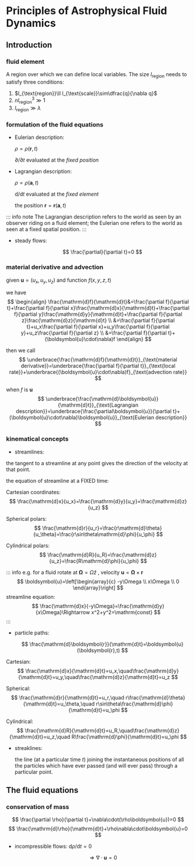 # Principles of Astrophysical Fluid Dynamics

## Introduction

### fluid element

A region over which we can define local variables.
The size $l_{\text{region}}$ needs to satisfy three conditions:

1. $l_{\text{region}}\ll l_{\text{scale}}\sim\dfrac{q}{\nabla q}$
2. $nl^3_{\text{region}}\gg 1$
3. $l_{\text{region}}\gg\lambda$

### formulation of the fluid equations

- Eulerian description:

  $\rho=\rho(\boldsymbol{r},t)$

  $\partial/\partial t$ evaluated at the *fixed position*

- Lagrangian description:

  $\rho=\rho(\boldsymbol{a},t)$

  $\mathrm{d}/\mathrm{d}t$ evaluated at the *fixed element*

  the position $\boldsymbol{r}=\boldsymbol{r}(\boldsymbol{a},t)$

::: info note
The Lagrangian description refers to the world as seen by an observer riding on a fluid element;
the Eulerian one refers to the world as seen at a fixed spatial position.
:::

- steady flows:
  
  $$
  \frac{\partial}{\partial t}=0
  $$

### material derivative and advection

given $\boldsymbol{u}=(u_x,u_y,u_z)$ and function $f(x,y,z,t)$

we have
$$
\begin{align}
\frac{\mathrm{d}f}{\mathrm{d}t}&=\frac{\partial f}{\partial t}+\frac{\partial f}{\partial x}\frac{\mathrm{d}x}{\mathrm{d}t}+\frac{\partial f}{\partial y}\frac{\mathrm{d}y}{\mathrm{d}t}+\frac{\partial f}{\partial z}\frac{\mathrm{d}z}{\mathrm{d}t} \\
&=\frac{\partial f}{\partial t}+u_x\frac{\partial f}{\partial x}+u_y\frac{\partial f}{\partial y}+u_z\frac{\partial f}{\partial z} \\
&=\frac{\partial f}{\partial t}+(\boldsymbol{u}\cdot\nabla)f
\end{align}
$$

then we call
$$
\underbrace{\frac{\mathrm{d}f}{\mathrm{d}t}}_{\text{material derivative}}=\underbrace{\frac{\partial f}{\partial t}}_{\text{local rate}}+\underbrace{(\boldsymbol{u}\cdot\nabla)f}_{\text{advection rate}}
$$

when $f$ is $\boldsymbol{u}$
$$
\underbrace{\frac{\mathrm{d}\boldsymbol{u}}{\mathrm{d}t}}_{\text{Lagrangian description}}=\underbrace{\frac{\partial\boldsymbol{u}}{\partial t}+(\boldsymbol{u}\cdot\nabla)\boldsymbol{u}}_{\text{Eulerian description}}
$$

### kinematical concepts

- streamlines:

the tangent to a streamline at any point gives the direction of the velocity at that point.

the equation of streamline at a FIXED time:

Cartesian coordinates:
$$
\frac{\mathrm{d}x}{u_x}=\frac{\mathrm{d}y}{u_y}=\frac{\mathrm{d}z}{u_z}
$$

Spherical polars:
$$
\frac{\mathrm{d}r}{u_r}=\frac{r\mathrm{d}\theta}{u_\theta}=\frac{r\sin\theta\mathrm{d}\phi}{u_\phi}
$$

Cylindrical polars:
$$
\frac{\mathrm{d}R}{u_R}=\frac{\mathrm{d}z}{u_z}=\frac{R\mathrm{d}\phi}{u_\phi}
$$

::: info e.g.
for a fluid rotate at $\boldsymbol{\Omega}=\Omega\hat{z}$ , velocity $\boldsymbol{u}=\boldsymbol{\Omega}\times\boldsymbol{r}$
$$
\boldsymbol{u}=\left[\begin{array}{c}
-y\Omega \\
x\Omega \\
0
\end{array}\right]
$$
streamline equation:
$$
\frac{\mathrm{d}x}{-y\Omega}=\frac{\mathrm{d}y}{x\Omega}\Rightarrow x^2+y^2=\mathrm{const}
$$
:::

- particle paths:

  $$
  \frac{\mathrm{d}\boldsymbol{r}}{\mathrm{d}t}=\boldsymbol{u}(\boldsymbol{r},t)
  $$

Cartesian:
$$
\frac{\mathrm{d}x}{\mathrm{d}t}=u_x,\quad\frac{\mathrm{d}y}{\mathrm{d}t}=u_y,\quad\frac{\mathrm{d}z}{\mathrm{d}t}=u_z
$$

Spherical:
$$
\frac{\mathrm{d}r}{\mathrm{d}t}=u_r,\quad r\frac{\mathrm{d}\theta}{\mathrm{d}t}=u_\theta,\quad r\sin\theta\frac{\mathrm{d}\phi}{\mathrm{d}t}=u_\phi
$$

Cylindrical:
$$
\frac{\mathrm{d}R}{\mathrm{d}t}=u_R,\quad\frac{\mathrm{d}z}{\mathrm{d}t}=u_z,\quad R\frac{\mathrm{d}\phi}{\mathrm{d}t}=u_\phi
$$

- streaklines:

  the line (at a particular time $t$) joining the instantaneous positions of all the particles which have ever passed (and will ever pass) through a particular point.

## The fluid equations

### conservation of mass

$$
\frac{\partial \rho}{\partial t}+\nabla\cdot(\rho\boldsymbol{u})=0
$$
$$
\frac{\mathrm{d}\rho}{\mathrm{d}t}+\rho\nabla\cdot\boldsymbol{u}=0
$$

- incompressible flows: $\mathrm{d}\rho/\mathrm{d}t=0$

  $$
  \Rightarrow\nabla\cdot\boldsymbol{u}=0
  $$
